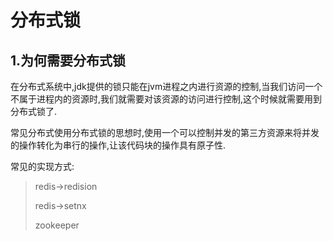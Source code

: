 #                                  分布式锁

## 1.为何需要分布式锁

​	在分布式系统中,jdk提供的锁只能在jvm进程之内进行资源的控制,当我们访问一个不属于进程内的资源时,我们就需要对该资源的访问进行控制,这个时候就需要用到分布式锁了.

​	常见分布式使用分布式锁的思想时,使用一个可以控制并发的第三方资源来将并发的操作转化为串行的操作,让该代码块的操作具有原子性.

常见的实现方式:

> redis->redision
>
> redis->setnx
>
> zookeeper

